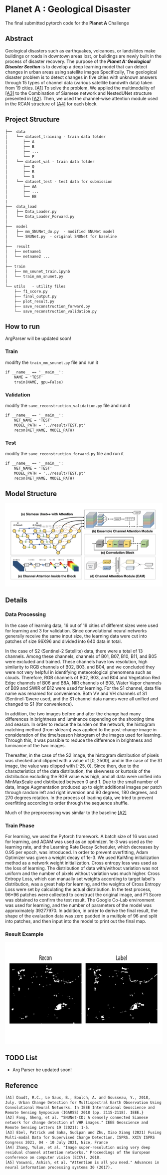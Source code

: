 # Planet A : Geological Disaster

The final submitted pytorch code for the **Planet A** Challenge

## Abstract
Geological disasters such as earthquakes, volcanoes, or landslides make buildings or roads in downtown areas lost, 
or buildings are newly built in the process of disaster recovery. 
The purpose of the ***Planet A: Geological Disaster Section*** is to develop a deep learning model that can detect 
changes in urban areas using satellite images
Specifically, The geological disaster problem is to detect changes in five cities with unknown answers through  15 types
of channel data (various satellite bandwith data) taken from 19 cities. [[A1]](##Reference) To solve the problem, We 
applied the multimodality of [[A3]](##Reference) to the Combination of Siamese network and NestedUNet structure 
presented in [[A2]](##Reference). Then, we used the channel-wise attention module used in the RCAN structure of 
[[A4]](##Reference) for each block.

## Project Structure
```
├──  data
│    └── dataset_training - train data folder
│       ├── A
│       ├── B
│       ├── ...
│       └── P
│    └── dataset_val - train data folder
│       ├── Q
│       ├── R
│       └── S 
│    └── dataset_test - test data for submission
│       ├── AA
│       ├── ...
│       └── EE
|
├──  data_load  
│    ├── Data_Loader.py
│    └── Data_Loader_Forward.py  
│
├──  model  
│    ├── mm_SNUNet_do.py  - modified SNUNet model
│    └── SNUNet.py  - original SNUNet for baseline
│
├──  result
│   ├── netname1    
│   └── netname2 ...
│
├── train     
│   ├── mm_snunet_train.ipynb   
│   └── train_mm_snunet.py
│
└── utils   - utility files  
    ├── f1_score.py
    ├── final_output.py
    ├── plot_result.py
    ├── save_reconstruction_forward.py       
    └── save_reconstruction_validation.py
```
## How to run
ArgParser will be updated soon!

### Train
modifty the `train_mm_snunet.py` file and run it
```
if __name__ == '__main__':
    NAME = 'TEST'
    train(NAME, gpu=False)
```
### Validation
modify the `save_reconstruction_validation.py` file and run it
```
if __name__ == '__main__':
    NET_NAME = 'TEST'
    MODEL_PATH = '../result/TEST.pt'
    recon(NET_NAME, MODEL_PATH)
```
### Test
modify the `save_reconstruction_forward.py` file and run it
```
if __name__ == '__main__':
    NET_NAME = 'TEST'
    MODEL_PATH = '../result/TEST.pt'
    recon(NET_NAME, MODEL_PATH)
```
## Model Structure
![model](../img/model.png)

## Details

### Data Processing
In the case of learning data, 16 out of 19 cities of different sizes were used for learning and 3 for validation. Since 
convolutional neural networks generally receive the same input size, the learning data were cut into patches of size 
96X96 and divided into 640 data in total. 

In the case of S2 (Sentinel-2 Satellite) data, there were a total of 13 channels. Among these channels, 
channels of B01, B07, B10, B11, and B05 were excluded and trained. These channels have low resolution, 
high similarity to RGB channels of B02, B03, and B04, and we concluded they were not very helpful in identifying 
meteorological phenomena such as clouds. Therefore, RGB channels of B02, B03, and B04 and Vegetation Red Edge channels 
of B06 and B8A, NIR channels of B08, Water Vapor channels of B09 and SWIR of B12 were used for learning. 
For the S1 channel, data file name was renamed for convenience. Both VV and VH channels of S1 (Sentinel-1)were used, 
and the S1 channel data names were all unified and changed to S1 (for convenience).

In addition, the two images before and after the change had many differences in brightness and luminance depending on 
the shooting time and season. In order to reduce the burden on the network, the histogram matching method (from sklearn)
was applied to the post-change image in consideration of the time/season histogram of the images used for learning. 
Through this, it was possible to reduce the difference in brightness and luminance of the two images.

Thereafter, in the case of the S2 image, the histogram distribution of pixels was checked and clipped with a value of 
[0, 2500], and in the case of the S1 image, the value was clipped with [-25, 0]. Since then, due to the characteristics 
of the data distribution, the skewness or kurtosis of the distribution excluding the RGB value was high, and all data 
were unified into MinMaxScale and distributed between 0 and 1. Due to the small number of data, Image Augmentation 
produced up to eight additional images per patch through random left and right inversion and 90 degrees, 180 degrees, 
and 270 degrees rotation. In the process of loading data, we tried to prevent overfitting according to order through 
the sequence shuffle.

Much of the preprocessing was similar to the baseline [[A2]](##Reference)

### Train Phase
For learning, we used the Pytorch framework. A batch size of 16 was used for learning, and ADAM was used as an 
optimizer. 1e-3 was used as the learning rate, and the Learning Rate Decay Scheduler, which decreases by 0.95 per epoch, 
was introduced. In order to prevent overfitting, Adam Optimizer was given a weight decay of 1e-3. 
We used KaiMing initialization method as a network weight initialization. Cross entropy loss was used as the loss 
of learning. The distribution of data with/without variation was not uniform and the number of pixels without variation
was much higher. Cross Entropy Loss, which can manually set weights according to target label's distribution, was 
a great help for learning, and the weights of Cross Entropy Loss were set by calculating the actual distribution. 
In the test process, 96*96 patches were collected to construct the original image, and F1 Score was 
obtained to confirm the test result. The Google Co-Lab environment was used for learning, and the number of parameters 
of the model was approximately 39277970. In addition, in order to derive the final result, the shape of the evaluation 
data was zero padded in a multiple of 96 and split into patches, and then input into the model to print out the final map.

### Result Example
<img src=../img/output.png width="650" height="325" />

## TODO List
- Arg Parser be updated soon!

## Reference
```
[A1] Daudt, R.C., Le Saux, B., Boulch, A. and Gousseau, Y., 2018, July. Urban Change Detection for Multispectral Earth Observation Using Convolutional Neural Networks. In IEEE International Geoscience and Remote Sensing Symposium (IGARSS) 2018 (pp. 2115-2118). IEEE.}
[A2] Fang, Sheng, et al. "SNUNet-CD: A densely connected Siamese network for change detection of VHR images." IEEE Geoscience and Remote Sensing Letters 19 (2021): 1-5.
[A3] Ebel, Patrick und Saha, Sudipan und Zhu, Xiao Xiang (2021) Fusing Multi-modal Data for Supervised Change Detection. ISPRS. XXIV ISPRS Congress 2021, 04 - 10 July 2021, Nice, France
[A4] Zhang, Yulun, et al. "Image super-resolution using very deep residual channel attention networks." Proceedings of the European conference on computer vision (ECCV). 2018.
[A5] Vaswani, Ashish, et al. "Attention is all you need." Advances in neural information processing systems 30 (2017).
```
